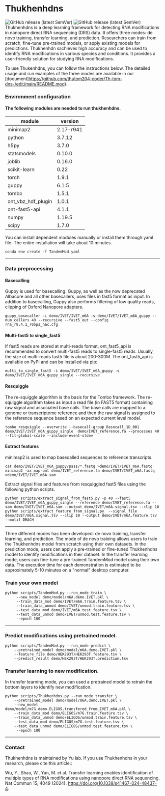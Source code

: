 # Thukhenhdns
![GitHub release (latest SemVer)](https://img.shields.io/badge/Version-v1.1.0-yellowgreen) ![GitHub release (latest SemVer)](https://img.shields.io/badge/Language-python-yellowgreen)
Thukhenhdns is a deep learning framework for detecting RNA modifications in nanopore direct RNA sequencing (DRS) data. It offers three modes: de novo training, transfer learning, and prediction. Researchers can train from scratch, fine-tune pre-trained models, or apply existing models for predictions. Thukhenhdn sachieves high accuracy and can be used to identify RNA modifications in various species and conditions. It provides a user-friendly solution for studying RNA modifications.

To use Thukenhdns, you can follow the instructions below. The detailed usage and run examples of the three modes are available in our [document]https://github.com/thutom204-coder/Th-tom-dns-/edit/main/README.mod).

### Environment configuration
#### The following modules are needed to run thukhenhdns. 

module | version
---|---
minimap2 | 2.17-r941
python                               |3.7.12
h5py                               |3.7.0
statsmodels                        |0.10.0
joblib                        |0.16.0
scikit-learn              |0.22 
torch                     |1.9.1
guppy                     |6.1.5
tombo                     |1.5.1
ont_vbz_hdf_plugin        |1.0.1
ont-fast5-api             |4.1.1
numpy                     |1.19.5
scipy                     |1.7.0

You can install dependent modules manually or install them through yaml file. The entire installation will take about 10 minutes.
```
conda env create -f TandemMod.yaml
```
---
### Data preprocessing
#### Basecalling
Guppy is used for basecalling. Guppy, as well as the now deprecated Albacore and all other basecallers, uses files in fast5 format as input. In addition to basecalling, Guppy also performs filtering of low quality reads, clipping of Oxford Nanopore adapters.
```
guppy_basecaller -i demo/IVET/IVET_m6A -s demo/IVET/IVET_m6A_guppy --num_callers 40 --recursive --fast5_out --config rna_r9.4.1_70bps_hac.cfg
```
#### Multi-fast5 to single_fast5
If fast5 reads are stored at multi-reads format, ont_fast5_api is recommended to convert multi-fast5 reads to single-fast5 reads. Usually, the size of multi-reads fast5 file is about 200-300M. The ont_fast5_api is available on PyPI and can be installed via pip:
```
multi_to_single_fast5 -i demo/IVET/IVET_m6A_guppy -s demo/IVET/IVET_m6A_guppy_single --recursive
```
#### Resquiggle
The re-squiggle algorithm is the basis for the Tombo framework. The re-squiggle algorithm takes as input a read file (in FAST5 format) containing raw signal and associated base calls. The base calls are mapped to a genome or transcriptome reference and then the raw signal is assigned to the reference sequence based on an expected current level model.
```
tombo resquiggle --overwrite --basecall-group Basecall_1D_001 demo/IVET/IVET_m6A_guppy_single  demo/IVET_reference.fa --processes 40 --fit-global-scale --include-event-stdev
```
#### Extract features
minimap2 is used to map basecalled sequences to reference transcripts.
```
cat demo/IVET/IVET_m6A_guppy/pass/*.fastq >demo/IVET/IVET_m6A.fastq
minimap2 -ax map-ont demo/IVET_reference.fa demo/IVET/IVET_m6A.fastq >demo/IVET/IVET_m6A.sam
```
Extract signal files and features from resquiggled fast5 files using the following python scripts.
```
python scripts/extract_signal_from_fast5.py -p 40 --fast5 demo/IVET/IVET_m6A_guppy_single --reference demo/IVET_reference.fa --sam demo/IVET/IVET_m6A.sam --output demo/IVET/m6A.signal.tsv --clip 10
python scripts/extract_feature_from_signal.py  --signal_file demo/IVET/m6A.signal.tsv --clip 10 --output demo/IVET/m6A.feature.tsv --motif DRACH
```

---
Three different modes has been developed: de novo training, transfer learning, and prediction. The mode of de novo training allows users to train the Thukhenhdns model from scratch using their own datasets. In the prediction mode, users can apply a pre-trained or fine-tuned Thukhenhdns model to identify modifications in their dataset. In the transfer learning mode, users can fine-tune a pre-trained TandemMod model using their own data. The execution time for each demonstration is estimated to be approximately 5-10 minutes on a "normal" desktop computer.
### Train your own model
```
python scripts/TandemMod.py --run_mode train \
     --new_model demo/model/m6A.demo.IVET.pkl \
     --train_data_mod demo/IVET/m6A.train.feature.tsv \
     --train_data_unmod demo/IVET/unmod.train.feature.tsv \
     --test_data_mod demo/IVET/m6A.test.feature.tsv \
     --test_data_unmod demo/IVET/unmod.test.feature.tsv \
     --epoch 100
```
---
### Predict modifications using pretrained model.
```
python scripts/TandemMod.py --run_mode predict \
    --pretrained_model demo/model/m6A.demo.IVET.pkl \
    --feature_file demo/HEK293T/HEK293T.feature.tsv \
    --predict_result demo/HEK293T/HEK293T.prediction.tsv
```

### Transfer learning to new modification.
In transfer learning mode, you can used a pretrained model to retrain the bottom layers to identify new modification.
```
python scripts/Thukhenhdns.py --run_mode transfer \
    --pretrained_model demo/model/m6A.demo.IVET.pkl \
    --new_model demo/model/m7G.demo.ELIGOS.transfered_from_IVET_m6A.pkl \
    --train_data_mod demo/ELIGOS/m7G.train.feature.tsv \
    --train_data_unmod demo/ELIGOS/unmod.train.feature.tsv \
    --test_data_mod demo/ELIGOS/m7G.test.feature.tsv \
    --test_data_unmod demo/ELIGOS/unmod.test.feature.tsv \
     --epoch 100
```
---
### Contact
Thukhenhdns is maintained by Yu lab.
If you use Thukhenhdns in your research, please cite this article::

Wu, Y., Shao, W., Yan, M. et al. Transfer learning enables identification of multiple types of RNA modifications using nanopore direct RNA sequencing. Nat Commun 15, 4049 (2024). https://doi.org/10.1038/s41467-024-48437-4.
